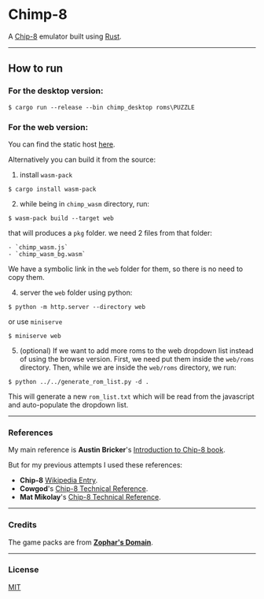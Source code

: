 # Chimp-8

A [Chip-8](https://en.wikipedia.org/wiki/CHIP-8) emulator built using [Rust](rust-lang.org).

---

## How to run

### For the desktop version:

```
$ cargo run --release --bin chimp_desktop roms\PUZZLE
```

### For the web version:

You can find the static host [here](https://m5tfi.github.io/).

Alternatively you can build it from the source:

1. install `wasm-pack`

```
$ cargo install wasm-pack
```

2. while being in `chimp_wasm` directory, run:

```
$ wasm-pack build --target web
```

that will produces a `pkg` folder. we need 2 files from that folder:

    - `chimp_wasm.js`
    - `chimp_wasm_bg.wasm`

We have a symbolic link in the `web` folder for them, so there is no need to copy them.

4. server the `web` folder using python:

```
$ python -m http.server --directory web
```

or use `miniserve`

```
$ miniserve web
```

5. (optional) If we want to add more roms to the web dropdown list instead of using the browse version. First, we need put them inside the `web/roms` directory. Then, while we are inside the `web/roms` directory, we run:

```
$ python ../../generate_rom_list.py -d .
```

This will generate a new `rom_list.txt` which will be read from the javascript and auto-populate the dropdown list. 

---


### References

My main reference is **Austin Bricker**'s [Introduction to Chip-8 book](https://github.com/aquova/chip8-book).

But for my previous attempts I used these references:

- **Chip-8** [Wikipedia Entry](https://en.wikipedia.org/wiki/CHIP-8).
- **Cowgod**'s [Chip-8 Technical Reference](https://en.wikipedia.org/wiki/CHIP-8).
- **Mat Mikolay**'s [Chip-8 Technical Reference](https://github.com/mattmikolay/chip-8/wiki/CHIP%E2%80%908-Technical-Reference).

---

### Credits

The game packs are from [**Zophar's Domain**](https://www.zophar.net/pdroms/chip8/chip-8-games-pack.html).

---

### License

[MIT](./LICENSE)